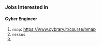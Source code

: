 ### Jobs interested in

#### Cyber Engineer
 1. `nmap`: https://www.cybrary.it/course/nmap
 2. `nessus`
 3. 
